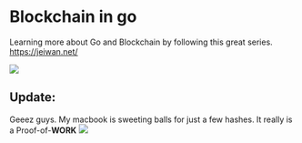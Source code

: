 # Blockchain in go
Learning more about Go and Blockchain by following this great series. https://jeiwan.net/

![](https://encrypted-tbn0.gstatic.com/images?q=tbn:ANd9GcSdZUrc_jkCKOtPyIqtwCfWtB22rBEkcuy1Ww&usqp=CAU)

## Update:

Geeez guys. My macbook is sweeting balls for just a few hashes. It really is a Proof-of-**WORK**
![](https://i.imgur.com/qMSOoA3.png)
